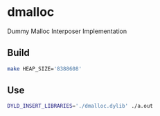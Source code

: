 # dmalloc
Dummy Malloc Interposer Implementation

## Build

```bash
make HEAP_SIZE='8388608'
```

## Use

```bash
DYLD_INSERT_LIBRARIES='./dmalloc.dylib' ./a.out
```
